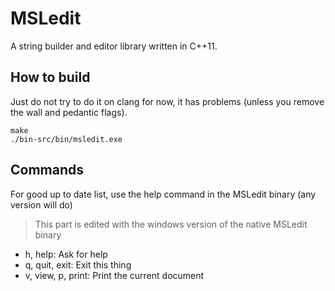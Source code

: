 # MSLedit

A string builder and editor library written in C++11.

## How to build

Just do not try to do it on clang for now, it has problems (unless you remove the wall and pedantic flags).

```
make
./bin-src/bin/msledit.exe
```
 
## Commands
  
For good up to date list, use the help command in the MSLedit binary (any version will do)
   
> This part is edited with the windows version of the native MSLedit binary

- h, help: Ask for help
- q, quit, exit: Exit this thing
- v, view, p, print: Print the current document
